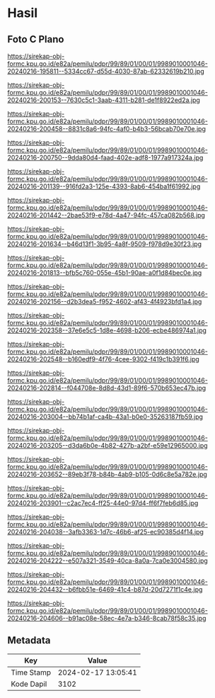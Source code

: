 # Hasil

## Foto C Plano

https://sirekap-obj-formc.kpu.go.id/e82a/pemilu/pdpr/99/89/01/00/01/9989010001046-20240216-195811--5334cc67-d55d-4030-87ab-62332619b210.jpg

https://sirekap-obj-formc.kpu.go.id/e82a/pemilu/pdpr/99/89/01/00/01/9989010001046-20240216-200153--7630c5c1-3aab-4311-b281-de1f8922ed2a.jpg

https://sirekap-obj-formc.kpu.go.id/e82a/pemilu/pdpr/99/89/01/00/01/9989010001046-20240216-200458--8831c8a6-94fc-4af0-b4b3-56bcab70e70e.jpg

https://sirekap-obj-formc.kpu.go.id/e82a/pemilu/pdpr/99/89/01/00/01/9989010001046-20240216-200750--9dda80d4-faad-402e-adf8-1977a917324a.jpg

https://sirekap-obj-formc.kpu.go.id/e82a/pemilu/pdpr/99/89/01/00/01/9989010001046-20240216-201139--916fd2a3-125e-4393-8ab6-454ba1f61992.jpg

https://sirekap-obj-formc.kpu.go.id/e82a/pemilu/pdpr/99/89/01/00/01/9989010001046-20240216-201442--2bae53f9-e78d-4a47-94fc-457ca082b568.jpg

https://sirekap-obj-formc.kpu.go.id/e82a/pemilu/pdpr/99/89/01/00/01/9989010001046-20240216-201634--b46d13f1-3b95-4a8f-9509-f978d9e30f23.jpg

https://sirekap-obj-formc.kpu.go.id/e82a/pemilu/pdpr/99/89/01/00/01/9989010001046-20240216-201813--bfb5c760-055e-45b1-90ae-a0f1d84bec0e.jpg

https://sirekap-obj-formc.kpu.go.id/e82a/pemilu/pdpr/99/89/01/00/01/9989010001046-20240216-202156--d2b3dea5-f952-4602-af43-4f4923bfd1a4.jpg

https://sirekap-obj-formc.kpu.go.id/e82a/pemilu/pdpr/99/89/01/00/01/9989010001046-20240216-202358--37e6e5c5-1d8e-4698-b206-ecbe486974a1.jpg

https://sirekap-obj-formc.kpu.go.id/e82a/pemilu/pdpr/99/89/01/00/01/9989010001046-20240216-202548--b160edf9-4f76-4cee-9302-f419c1b391f6.jpg

https://sirekap-obj-formc.kpu.go.id/e82a/pemilu/pdpr/99/89/01/00/01/9989010001046-20240216-202814--f044708e-8d8d-43d1-89f6-570b653ec47b.jpg

https://sirekap-obj-formc.kpu.go.id/e82a/pemilu/pdpr/99/89/01/00/01/9989010001046-20240216-203004--bb74b1af-ca4b-43a1-b0e0-35263187fb59.jpg

https://sirekap-obj-formc.kpu.go.id/e82a/pemilu/pdpr/99/89/01/00/01/9989010001046-20240216-203205--d3da6b0e-4b82-427b-a2bf-e59e12965000.jpg

https://sirekap-obj-formc.kpu.go.id/e82a/pemilu/pdpr/99/89/01/00/01/9989010001046-20240216-203652--89eb3f78-b84b-4ab9-b105-0d6c8e5a782e.jpg

https://sirekap-obj-formc.kpu.go.id/e82a/pemilu/pdpr/99/89/01/00/01/9989010001046-20240216-203901--c2ac7ec4-ff25-44e0-97d4-ff6f7feb6d85.jpg

https://sirekap-obj-formc.kpu.go.id/e82a/pemilu/pdpr/99/89/01/00/01/9989010001046-20240216-204038--3afb3363-1d7c-46b6-af25-ec90385d4f14.jpg

https://sirekap-obj-formc.kpu.go.id/e82a/pemilu/pdpr/99/89/01/00/01/9989010001046-20240216-204222--e507a321-3549-40ca-8a0a-7ca0e3004580.jpg

https://sirekap-obj-formc.kpu.go.id/e82a/pemilu/pdpr/99/89/01/00/01/9989010001046-20240216-204432--b6fbb51e-6469-41c4-b87d-20d7271f1c4e.jpg

https://sirekap-obj-formc.kpu.go.id/e82a/pemilu/pdpr/99/89/01/00/01/9989010001046-20240216-204606--b91ac08e-58ec-4e7a-b346-8cab78f58c35.jpg


## Metadata

| Key        | Value               |
| ---------- | ------------------- |
| Time Stamp | 2024-02-17 13:05:41 |
| Kode Dapil | 3102                |



